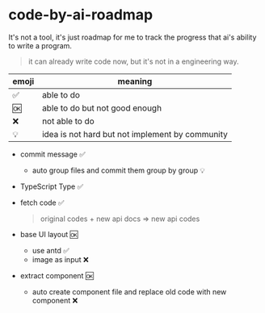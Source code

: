# code-by-ai-roadmap

It's not a tool, it's just roadmap for me to track the progress that ai's ability to write a program.

> it can already write code now, but it's not in a engineering way.

emoji | meaning
--- | ---
✅ | able to do
🆗 | able to do but not good enough
❌ | not able to do
💡 | idea is not hard but not implement by community

- commit message ✅
  - auto group files and commit them group by group 💡

- TypeScript Type ✅

- fetch code ✅
  > original codes + new api docs => new api codes

- base UI layout 🆗
  - use antd ✅
  - image as input ❌

- extract component 🆗
  - auto create component file and replace old code with new component ❌
